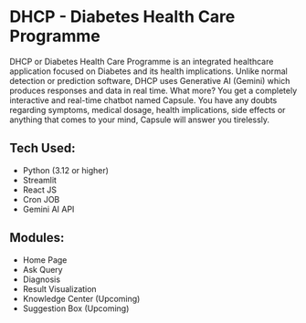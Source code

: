 # DHCP - Diabetes Health Care Programme




DHCP or Diabetes Health Care Programme is an integrated healthcare application focused on Diabetes and its health implications. Unlike normal detection or prediction software, DHCP uses Generative AI (Gemini) which produces responses and data in real time. What more? You get a completely interactive and real-time chatbot named Capsule. You have any doubts regarding symptoms, medical dosage, health implications, side effects or anything that comes to your mind, Capsule will answer you tirelessly.

## Tech Used:
- Python (3.12 or higher)
- Streamlit
- React JS
- Cron JOB
- Gemini AI API

## Modules:
- Home Page
- Ask Query
- Diagnosis
- Result Visualization
- Knowledge Center (Upcoming)
- Suggestion Box (Upcoming)
